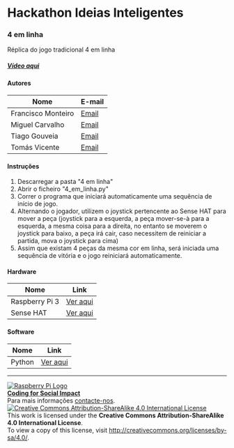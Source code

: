 ﻿# Hackathon Ideias Inteligentes

### 4 em linha

   Réplica do jogo tradicional 4 em linha
  
##### [Vídeo aqui](https://drive.google.com/file/d/1fPzCDOT7xVvorjQzxgC5FOJ5wM6KJ53/view?usp=sharing)  
  
#### Autores  

|Nome  |E-mail  |  
|---|---|    
|Francisco Monteiro  |[Email](mailto:franciscomonteiro403@gmail.com)  |  
|Miguel Carvalho  |[Email](mailto:miguelmatoscarvalho@gmail.com)  |  
|Tiago Gouveia  |[Email](mailto:tiagoasgouveia@outlook.com)  |  
|Tomás Vicente  |[Email](mailto:tasvicente@gmail.com) |  

#### Instruções

1. Descarregar a pasta "4 em linha"
2. Abrir o ficheiro "4_em_linha.py"
3. Correr o programa que iniciará automaticamente uma sequência de início de jogo.
4. Alternando o jogador, utilizem o joystick pertencente ao Sense HAT para mover a peça (joystick para a esquerda, a peça     mover-se-à para a esquerda, a mesma coisa para a direita, no entanto se moverem o joystick para baixo, a peça irá cair, caso necessitem de reiniciar a partida, mova o joystick para cima)
5. Assim que existam 4 peças da mesma cor em linha, será iniciada uma sequência de vitória e o jogo reiniciará automaticamente. 

#### Hardware  

|Nome  |Link  |  
|---|---|    
|Raspberry Pi 3  |[Ver aqui](http://www.raspberrypi.org)  |  
|Sense HAT | [Ver aqui](https://www.raspberrypi.org/blog/sense-hat-projects)   |
#### Software  

|Nome  |Link  |  
|---|---|    
|Python  |[Ver aqui](https://www.python.org/)  |  


***  
[![Raspberry Pi Logo](https://upload.wikimedia.org/wikipedia/en/thumb/c/cb/Raspberry_Pi_Logo.svg/50px-Raspberry_Pi_Logo.svg.png)](http://raspberrypi.org)   
[**Coding for Social Impact**](http://codingforsocialimpact.fe.up.pt)  
Para mais informações [contacte-nos](mailto:hello@codingforsocialimpact.org).  
[![Creative Commons Attribution-ShareAlike 4.0 International License](https://licensebuttons.net/l/by-sa/4.0/88x31.png)](http://creativecommons.org/licenses/by-sa/4.0/)  
This work is licensed under the **Creative Commons Attribution-ShareAlike 4.0 International License**.  
To view a copy of this license, visit http://creativecommons.org/licenses/by-sa/4.0/.  
